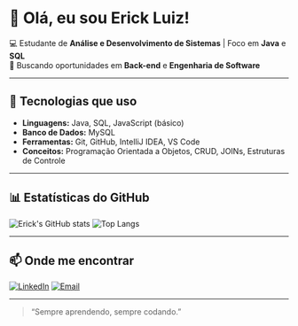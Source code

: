 # 👋 Olá, eu sou Erick Luiz!

💻 Estudante de **Análise e Desenvolvimento de Sistemas** | Foco em **Java** e **SQL**  
🚀 Buscando oportunidades em **Back-end** e **Engenharia de Software**

---

## 📌 Tecnologias que uso
- **Linguagens:** Java, SQL, JavaScript (básico)
- **Banco de Dados:** MySQL
- **Ferramentas:** Git, GitHub, IntelliJ IDEA, VS Code
- **Conceitos:** Programação Orientada a Objetos, CRUD, JOINs, Estruturas de Controle

---

## 📊 Estatísticas do GitHub
![Erick's GitHub stats](https://github-readme-stats.vercel.app/api?username=erickluizp&show_icons=true&theme=tokyonight)
![Top Langs](https://github-readme-stats.vercel.app/api/top-langs/?username=erickluizp&layout=compact&theme=tokyonight)

---

## 📫 Onde me encontrar
[![LinkedIn](https://img.shields.io/badge/-LinkedIn-blue?style=for-the-badge&logo=linkedin)](www.linkedin.com/in/ericklx)
[![Email](https://img.shields.io/badge/-Email-red?style=for-the-badge&logo=gmail&logoColor=white)](mailto:erickxlpontes@gmail.com)

---

> “Sempre aprendendo, sempre codando.”
